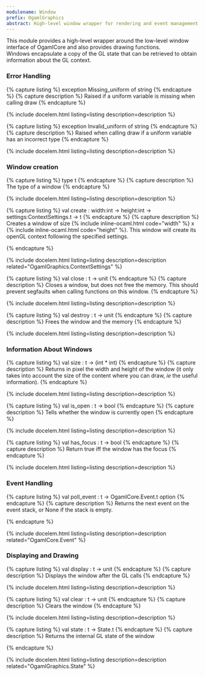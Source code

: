 ```yaml
---
modulename: Window 
prefix: OgamlGraphics
abstract: High-level window wrapper for rendering and event management 
---
```



This module provides a high-level wrapper around the low-level
 window interface of OgamlCore and also provides drawing functions.<br/>
 Windows encapsulate a copy of the GL state that can be retrieved
 to obtain information about the GL context. 
### Error Handling 

{% capture listing %}
exception Missing_uniform of string
{% endcapture %}
{% capture description %}
Raised if a uniform variable is missing when calling draw 
{% endcapture %}

{% include docelem.html listing=listing description=description  %}

{% capture listing %}
exception Invalid_uniform of string
{% endcapture %}
{% capture description %}
Raised when calling draw if a uniform variable has an incorrect type 
{% endcapture %}

{% include docelem.html listing=listing description=description  %}

### Window creation 

{% capture listing %}
type t
{% endcapture %}
{% capture description %}
The type of a window 
{% endcapture %}

{% include docelem.html listing=listing description=description  %}

{% capture listing %}
val create : width:int -> height:int -> settings:ContextSettings.t -> t
{% endcapture %}
{% capture description %}
Creates a window of size {% include inline-ocaml.html code="width" %} x {% include inline-ocaml.html code="height" %}.
 This window will create its openGL context following the specified settings.
 
{% endcapture %}

{% include docelem.html listing=listing description=description  related="OgamlGraphics.ContextSettings" %}

{% capture listing %}
val close : t -> unit
{% endcapture %}
{% capture description %}
Closes a window, but does not free the memory.
 This should prevent segfaults when calling functions on this window. 
{% endcapture %}

{% include docelem.html listing=listing description=description  %}

{% capture listing %}
val destroy : t -> unit
{% endcapture %}
{% capture description %}
Frees the window and the memory 
{% endcapture %}

{% include docelem.html listing=listing description=description  %}

### Information About Windows 

{% capture listing %}
val size : t -> (int * int)
{% endcapture %}
{% capture description %}
Returns in pixel the width and height of the window
 (it only takes into account the size of the content where you can draw, *ie* the useful information). 
{% endcapture %}

{% include docelem.html listing=listing description=description  %}

{% capture listing %}
val is_open : t -> bool
{% endcapture %}
{% capture description %}
Tells whether the window is currently open 
{% endcapture %}

{% include docelem.html listing=listing description=description  %}

{% capture listing %}
val has_focus : t -> bool
{% endcapture %}
{% capture description %}
Return true iff the window has the focus 
{% endcapture %}

{% include docelem.html listing=listing description=description  %}

### Event Handling 

{% capture listing %}
val poll_event : t -> OgamlCore.Event.t option
{% endcapture %}
{% capture description %}
Returns the next event on the event stack, or None if the stack is empty.
 
{% endcapture %}

{% include docelem.html listing=listing description=description  related="OgamlCore.Event" %}

### Displaying and Drawing 

{% capture listing %}
val display : t -> unit
{% endcapture %}
{% capture description %}
Displays the window after the GL calls 
{% endcapture %}

{% include docelem.html listing=listing description=description  %}

{% capture listing %}
val clear : t -> unit
{% endcapture %}
{% capture description %}
Clears the window 
{% endcapture %}

{% include docelem.html listing=listing description=description  %}

{% capture listing %}
val state : t -> State.t
{% endcapture %}
{% capture description %}
Returns the internal GL state of the window
 
{% endcapture %}

{% include docelem.html listing=listing description=description  related="OgamlGraphics.State" %}

